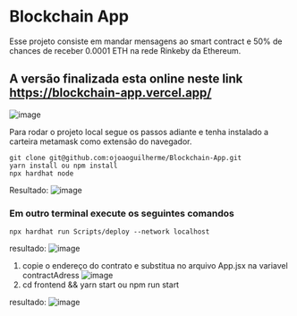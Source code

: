 # Blockchain App

Esse projeto consiste em mandar mensagens ao smart contract e 50% de chances de receber 0.0001 ETH na rede Rinkeby da Ethereum.

## A versão finalizada esta online neste link https://blockchain-app.vercel.app/

![image](https://user-images.githubusercontent.com/57265920/146457310-89c02ff4-cbc4-488d-a526-08e0be32a900.png)

Para rodar o projeto local segue os passos adiante e tenha instalado a carteira metamask como extensão do navegador. 
```shell
git clone git@github.com:ojoaoguilherme/Blockchain-App.git
yarn install ou npm install
npx hardhat node
```

Resultado:
![image](https://user-images.githubusercontent.com/57265920/146458659-55cbd560-c4cc-458c-bb8d-8d5ff799d48f.png)

### Em outro terminal execute os seguintes comandos
```shell
npx hardhat run Scripts/deploy --network localhost
```
resultado: 
![image](https://user-images.githubusercontent.com/57265920/146458721-964ad7d2-498f-49ea-b658-c9bd5eda9154.png)

1. copie o endereço do contrato e substitua no arquivo App.jsx na variavel contractAdress
![image](https://user-images.githubusercontent.com/57265920/146458764-5d38b100-32a0-4f82-8e51-3e9754000a2c.png)
2. cd frontend && yarn start ou npm run start

resultado:
![image](https://user-images.githubusercontent.com/57265920/146459091-5339a87c-a7ea-4027-82c3-3dbb728d803f.png)



